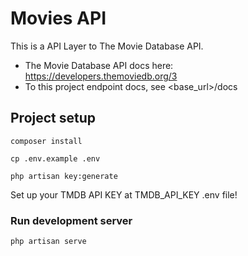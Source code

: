 # Movies API
This is a API Layer to The Movie Database API.

- The Movie Database API docs here: https://developers.themoviedb.org/3
- To this project endpoint docs, see <base_url>/docs

## Project setup
```
composer install
```

```
cp .env.example .env
```
```
php artisan key:generate
```
Set up your TMDB API KEY at TMDB_API_KEY .env file! 

### Run development server
```
php artisan serve
```